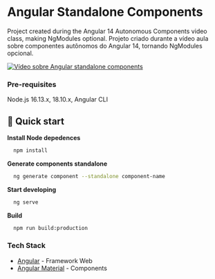 # Angular Standalone Components

Project created during the Angular 14 Autonomous Components video class, making NgModules optional.
Projeto criado durante a vídeo aula sobre componentes autônomos do Angular 14, tornando NgModules opcional.

[![Vídeo sobre Angular standalone components](https://user-images.githubusercontent.com/7671459/232959832-cbc9b865-056f-4972-928d-64c5d78880cc.png)](http://www.youtube.com/watch?v=CB88oX_eI-g "Video Title")



### Pre-requisites

Node.js 16.13.x, 18.10.x,
Angular CLI

## 🚀 Quick start

**Install Node depedences**

```bash
  npm install
```

**Generate components standalone**

```bash
  ng generate component --standalone component-name
```

**Start developing**

```bash
  ng serve
```

**Build**

```bash
  npm run build:production
```

### Tech Stack

- [Angular](https://angular.io/) - Framework Web
- [Angular Material](https://material.angular.io/) - Components
